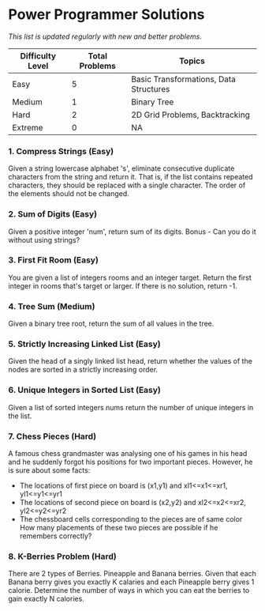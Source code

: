 # Power Programmer Solutions
*This list is updated regularly with new and better problems.*

| Difficulty Level | Total Problems | Topics |
| --- | --- | --- |
| Easy | 5 | Basic Transformations, Data Structures |
| Medium | 1 | Binary Tree |
| Hard | 2 | 2D Grid Problems, Backtracking |
| Extreme | 0 | NA |

### 1. Compress Strings (Easy)
Given a string lowercase alphabet 's', eliminate consecutive duplicate characters from the string and return it. That is, if the list contains repeated characters, they should be replaced with a single character. The order of the elements should not be changed. 

### 2. Sum of Digits (Easy)
Given a positive integer 'num', return sum of its digits. 
Bonus - Can you do it without using strings?

### 3. First Fit Room (Easy)
You are given a list of integers rooms and an integer target. Return the first integer in rooms that's target or larger. If there is no solution, return -1.

### 4. Tree Sum (Medium)
Given a binary tree root, return the sum of all values in the tree.

### 5. Strictly Increasing Linked List (Easy)
Given the head of a singly linked list head, return whether the values of the nodes are sorted in a strictly increasing order.

### 6. Unique Integers in Sorted List (Easy)
Given a list of sorted integers nums return the number of unique integers in the list.

### 7. Chess Pieces (Hard)
A famous chess grandmaster was analysing one of his games in his head and he suddenly forgot his positions for two important pieces.
However, he is sure about some facts:
- The locations of first piece on board is (x1,y1) and xl1<=x1<=xr1, yl1<=y1<=yr1
- The locations of second piece on board is (x2,y2) and xl2<=x2<=xr2, yl2<=y2<=yr2
- The chessboard cells corresponding to the pieces are of same color
How many placements of these two pieces are possible if he remembers correctly?

### 8. K-Berries Problem (Hard)
There are 2 types of Berries. Pineapple and Banana berries. 
Given that each Banana berry gives you exactly K calaries and each Pineapple berry gives 1 calorie.
Determine the number of ways in which you can eat the berries to gain exactly N calories.
